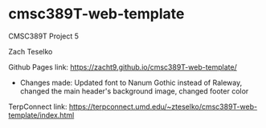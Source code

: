 # cmsc389T-web-template

CMSC389T Project 5

Zach Teselko

Github Pages link: https://zacht9.github.io/cmsc389T-web-template/
- Changes made: Updated font to Nanum Gothic instead of Raleway, changed the main header's background image, changed footer color


TerpConnect link: https://terpconnect.umd.edu/~zteselko/cmsc389T-web-template/index.html
